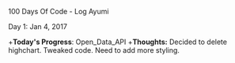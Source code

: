 100 Days Of Code - Log  Ayumi 

Day 1: Jan 4, 2017 

+**Today's Progress**:  Open_Data_API
+**Thoughts:** Decided to delete highchart. Tweaked code. Need to add more styling.
